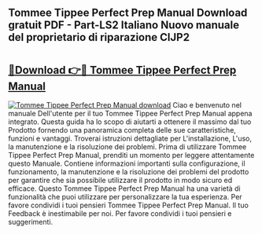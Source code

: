 ## Tommee Tippee Perfect Prep Manual Download gratuit PDF - Part-LS2 Italiano Nuovo manuale del proprietario di riparazione ClJP2

# <h2><a href="http://dfbjxwn.blite.top/?on=Tommee+Tippee+Perfect+Prep+Manual">🔗Download 👉🔴 Tommee Tippee Perfect Prep Manual</a></h2>

[![Tommee Tippee Perfect Prep Manual download](https://i.imgur.com/lujVjoI.png)](http://dfbjxwn.blite.top/?on=Tommee+Tippee+Perfect+Prep+Manual)
Ciao e benvenuto nel manuale Dell'utente per il tuo Tommee Tippee Perfect Prep Manual appena integrato. Questa guida ha lo scopo di aiutarti a ottenere il massimo dal tuo Prodotto fornendo una panoramica completa delle sue caratteristiche, funzioni e vantaggi. Troverai istruzioni dettagliate per L'installazione, L'uso, la manutenzione e la risoluzione dei problemi. Prima di utilizzare Tommee Tippee Perfect Prep Manual, prenditi un momento per leggere attentamente questo Manuale. Contiene informazioni importanti sulla configurazione, il funzionamento, la manutenzione e la risoluzione dei problemi del prodotto per garantire che sia possibile utilizzare il prodotto in modo sicuro ed efficace. Questo Tommee Tippee Perfect Prep Manual ha una varietà di funzionalità che puoi utilizzare per personalizzare la tua esperienza. Per favore condividi i tuoi pensieri Tommee Tippee Perfect Prep Manual. Il tuo Feedback è inestimabile per noi. Per favore condividi i tuoi pensieri e suggerimenti.
